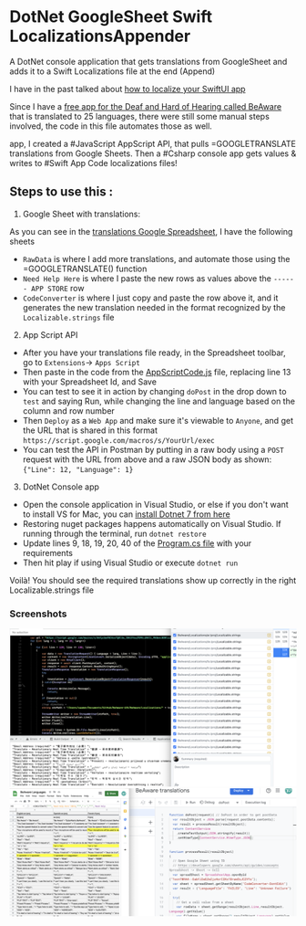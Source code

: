 # DotNet GoogleSheet Swift LocalizationsAppender
 A DotNet console application that gets translations from GoogleSheet and adds it to a Swift Localizations file at the end (Append)

I have in the past talked about [how to localize your SwiftUI app](https://docs.google.com/presentation/d/1GXwYenBwiGCInzul9nBy3BHfl1177IGX9y6i9WD8fyI/edit)

Since I have a [free app for the Deaf and Hard of Hearing called BeAware](https://deafassistant.com/app) that is translated to 25 languages, there were still some manual steps involved, the code in this file automates those as well.

 app, I created a #JavaScript AppScript API, that pulls =GOOGLETRANSLATE translations from Google Sheets. Then a #Csharp console app gets values & writes to #Swift App Code localizations files!


## Steps to use this : 

1. Google Sheet with translations:

As you can see in the [translations Google Spreadsheet](https://docs.google.com/spreadsheets/d/1ocn1WHA4--EabfJ2eEZwZjz4orCIKo18rawDiJCZVYs/edit#gid=1560650986), I have the following sheets
- `RawData` is where I add more translations, and automate those using the =GOOGLETRANSLATE() function
- `Need Help Here` is where I paste the new rows as values above the `------ APP STORE` row 
- `CodeConverter` is where I just copy and paste the row above it, and it generates the new translation needed in the format recognized by the `Localizable.strings` file

2. App Script API

- After you have your translations file ready, in the Spreadsheet toolbar, go to `Extensions`-> `Apps Script`
- Then paste in the code from the [AppScriptCode.js](AppScriptCode.js) file, replacing line 13 with your Spreadsheet Id, and Save
- You can test to see it in action by changing `doPost` in the drop down to `test` and saying Run, while changing the line and language based on the column and row number
- Then `Deploy` as a `Web App` and make sure it's viewable to `Anyone`, and get the URL that is shared in this format `https://script.google.com/macros/s/YourUrl/exec`
- You can test the API in Postman by putting in a raw body using a `POST` request with the URL from above and a raw JSON body as shown: `{"Line": 12, "Language": 1}`

3. DotNet Console app

- Open the console application in Visual Studio, or else if you don't want to install VS for Mac, you can [install Dotnet 7 from here](https://dotnet.microsoft.com/en-us/download)
- Restoring nuget packages happens automatically on Visual Studio. If running through the terminal, run `dotnet restore`
- Update lines 9, 18, 19, 20, 40 of the [Program.cs file](SwiftLocalizationsAppender/SwiftLocalizationsAppender/Program.cs) with your requirements 
- Then hit play if using Visual Studio or execute `dotnet run`

Voilà! You should see the required translations show up correctly in the right Localizable.strings file

### Screenshots

![Screenshot 1](Screenshots/Image1.png)
![Screenshot 2](Screenshots/Image2.png)